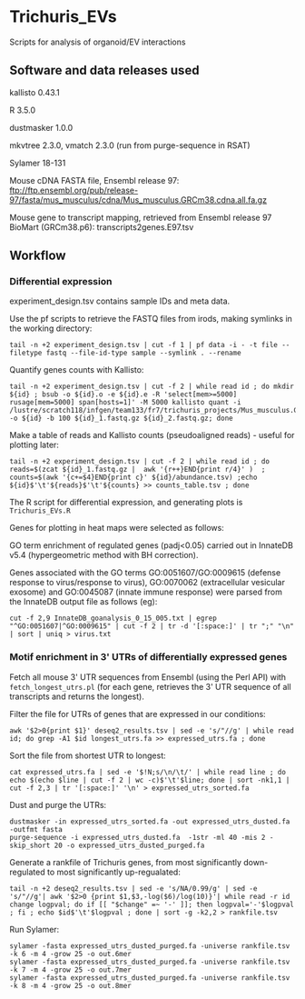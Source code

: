 # Trichuris_EVs
Scripts for analysis of organoid/EV interactions

## Software and data releases used

kallisto 0.43.1

R 3.5.0

dustmasker 1.0.0

mkvtree 2.3.0, vmatch 2.3.0 (run from purge-sequence in RSAT)

Sylamer 18-131

Mouse cDNA FASTA file, Ensembl release 97: <ftp://ftp.ensembl.org/pub/release-97/fasta/mus_musculus/cdna/Mus_musculus.GRCm38.cdna.all.fa.gz>

Mouse gene to transcript mapping, retrieved from Ensembl release 97 BioMart (GRCm38.p6): transcripts2genes.E97.tsv


## Workflow

### Differential expression

experiment_design.tsv contains sample IDs and meta data.

Use the pf scripts to retrieve the FASTQ files from irods, making symlinks in the working directory:

```
tail -n +2 experiment_design.tsv | cut -f 1 | pf data -i - -t file --filetype fastq --file-id-type sample --symlink . --rename
```

Quantify genes counts with Kallisto:

```
tail -n +2 experiment_design.tsv | cut -f 2 | while read id ; do mkdir ${id} ; bsub -o ${id}.o -e ${id}.e -R 'select[mem>=5000] rusage[mem=5000] span[hosts=1]' -M 5000 kallisto quant -i /lustre/scratch118/infgen/team133/fr7/trichuris_projects/Mus_musculus.GRCm38.cdna.E97.all.idx -o ${id} -b 100 ${id}_1.fastq.gz ${id}_2.fastq.gz; done
```

Make a table of reads and Kallisto counts (pseudoaligned reads) - useful for plotting later:

```
tail -n +2 experiment_design.tsv | cut -f 2 | while read id ; do reads=$(zcat ${id}_1.fastq.gz |  awk '{r++}END{print r/4}' )  ; counts=$(awk '{c+=$4}END{print c}' ${id}/abundance.tsv) ;echo ${id}$'\t'${reads}$'\t'${counts} >> counts_table.tsv ; done
```

The R script for differential expression, and generating plots is ```Trichuris_EVs.R```

Genes for plotting in heat maps were selected as follows:

GO term enrichment of regulated genes (padj<0.05) carried out in InnateDB v5.4 (hypergeometric method with BH correction).

Genes associated with the GO terms GO:0051607/GO:0009615 (defense response to virus/response to virus), GO:0070062 (extracellular vesicular exosome) and GO:0045087 (innate immune response) were parsed from the InnateDB output file as follows (eg):

```
cut -f 2,9 InnateDB_goanalysis_0_15_005.txt | egrep "^GO:0051607|^GO:0009615" | cut -f 2 | tr -d '[:space:]' | tr ";" "\n" | sort | uniq > virus.txt 
```

### Motif enrichment in 3' UTRs of differentially expressed genes

Fetch all mouse 3' UTR sequences from Ensembl (using the Perl API) with ```fetch_longest_utrs.pl``` (for each gene, retrieves the 3' UTR sequence of all transcripts and returns the longest).

Filter the file for UTRs of genes that are expressed in our conditions:

```
awk '$2>0{print $1}' deseq2_results.tsv | sed -e 's/"//g' | while read id; do grep -A1 $id longest_utrs.fa >> expressed_utrs.fa ; done
```

Sort the file from shortest UTR to longest:

```
cat expressed_utrs.fa | sed -e '$!N;s/\n/\t/' | while read line ; do echo $(echo $line | cut -f 2 | wc -c)$'\t'$line; done | sort -nk1,1 | cut -f 2,3 | tr '[:space:]' '\n' > expressed_utrs_sorted.fa
```

Dust and purge the UTRs:

```
dustmasker -in expressed_utrs_sorted.fa -out expressed_utrs_dusted.fa -outfmt fasta
purge-sequence -i expressed_utrs_dusted.fa  -1str -ml 40 -mis 2 -skip_short 20 -o expressed_utrs_dusted_purged.fa 
```

Generate a rankfile of Trichuris genes, from most significantly down-regulated to most significantly up-regualated:

```
tail -n +2 deseq2_results.tsv | sed -e 's/NA/0.99/g' | sed -e 's/"//g'| awk '$2>0 {print $1,$3,-log($6)/log(10)}'| while read -r id change logpval; do if [[ "$change" =~ '-' ]]; then logpval='-'$logpval ; fi ; echo $id$'\t'$logpval ; done | sort -g -k2,2 > rankfile.tsv
```

Run Sylamer:

```
sylamer -fasta expressed_utrs_dusted_purged.fa -universe rankfile.tsv -k 6 -m 4 -grow 25 -o out.6mer
sylamer -fasta expressed_utrs_dusted_purged.fa -universe rankfile.tsv -k 7 -m 4 -grow 25 -o out.7mer
sylamer -fasta expressed_utrs_dusted_purged.fa -universe rankfile.tsv -k 8 -m 4 -grow 25 -o out.8mer

```





